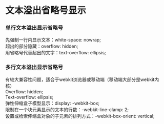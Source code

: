 # 文本溢出省略号显示
### 单行文本溢出显示省略号
先强制一行内显示文本：white-space: nowrap;  
超出的部分隐藏：overflow: hidden;  
用省略号代替超出的文字：text-overflow: ellipsis;  
### 多行文本溢出显示省略号
有较大兼容性问题，适合于webkit浏览器或移动端（移动端大部分是webkit内核）  
Overflow: hidden;  
Text-overflow: ellipsis;  
弹性伸缩盒子模型显示：display: -webkit-box;  
限制在一个块元素显示的文本的行数：-webkit-line-clamp: 2;  
设置或检索伸缩盒对象的子元素的排列方式：-webkit-box-orient: vertical;  